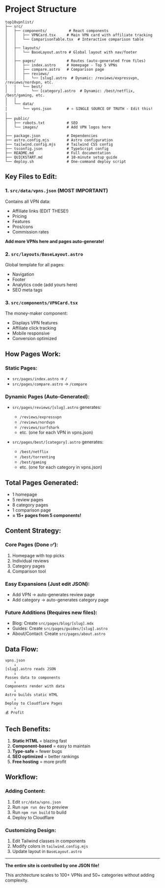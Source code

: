 # Project Structure

```
top10vpnlist/
├── src/
│   ├── components/          # React components
│   │   ├── VPNCard.tsx     # Main VPN card with affiliate tracking
│   │   └── ComparisonTable.tsx  # Interactive comparison table
│   │
│   ├── layouts/
│   │   └── BaseLayout.astro # Global layout with nav/footer
│   │
│   ├── pages/              # Routes (auto-generated from files)
│   │   ├── index.astro     # Homepage - Top 5 VPNs
│   │   ├── compare.astro   # Comparison page
│   │   ├── reviews/
│   │   │   └── [slug].astro  # Dynamic: /reviews/expressvpn, /reviews/nordvpn, etc.
│   │   └── best/
│   │       └── [category].astro  # Dynamic: /best/netflix, /best/gaming, etc.
│   │
│   └── data/
│       └── vpns.json       # ⭐ SINGLE SOURCE OF TRUTH - Edit this!
│
├── public/
│   ├── robots.txt          # SEO
│   └── images/             # Add VPN logos here
│
├── package.json            # Dependencies
├── astro.config.mjs        # Astro configuration
├── tailwind.config.mjs     # Tailwind CSS config
├── tsconfig.json           # TypeScript config
├── README.md               # Full documentation
├── QUICKSTART.md           # 10-minute setup guide
└── deploy.sh               # One-command deploy script

```

## Key Files to Edit:

### 1. `src/data/vpns.json` (MOST IMPORTANT)
Contains all VPN data:
- Affiliate links (EDIT THESE!)
- Pricing
- Features
- Pros/cons
- Commission rates

**Add more VPNs here and pages auto-generate!**

### 2. `src/layouts/BaseLayout.astro`
Global template for all pages:
- Navigation
- Footer
- Analytics code (add yours here)
- SEO meta tags

### 3. `src/components/VPNCard.tsx`
The money-maker component:
- Displays VPN features
- Affiliate click tracking
- Mobile responsive
- Conversion optimized

## How Pages Work:

### Static Pages:
- `src/pages/index.astro` → `/`
- `src/pages/compare.astro` → `/compare`

### Dynamic Pages (Auto-Generated):
- `src/pages/reviews/[slug].astro` generates:
  - `/reviews/expressvpn`
  - `/reviews/nordvpn`
  - `/reviews/surfshark`
  - etc. (one for each VPN in vpns.json)

- `src/pages/best/[category].astro` generates:
  - `/best/netflix`
  - `/best/torrenting`
  - `/best/gaming`
  - etc. (one for each category in vpns.json)

## Total Pages Generated:
- 1 homepage
- 5 review pages
- 8 category pages
- 1 comparison page
- **= 15+ pages from 5 components!**

## Content Strategy:

### Core Pages (Done ✅):
1. Homepage with top picks
2. Individual reviews
3. Category pages
4. Comparison tool

### Easy Expansions (Just edit JSON):
- Add VPN → auto-generates review page
- Add category → auto-generates category page

### Future Additions (Requires new files):
- Blog: Create `src/pages/blog/[slug].mdx`
- Guides: Create `src/pages/guides/[slug].astro`
- About/Contact: Create `src/pages/about.astro`

## Data Flow:

```
vpns.json
    ↓
[slug].astro reads JSON
    ↓
Passes data to components
    ↓
Components render with data
    ↓
Astro builds static HTML
    ↓
Deploy to Cloudflare Pages
    ↓
💰 Profit
```

## Tech Benefits:

1. **Static HTML** = blazing fast
2. **Component-based** = easy to maintain
3. **Type-safe** = fewer bugs
4. **SEO optimized** = better rankings
5. **Free hosting** = more profit

## Workflow:

### Adding Content:
1. Edit `src/data/vpns.json`
2. Run `npm run dev` to preview
3. Run `npm run build` to build
4. Deploy to Cloudflare

### Customizing Design:
1. Edit Tailwind classes in components
2. Modify colors in `tailwind.config.mjs`
3. Update layout in `BaseLayout.astro`

---

**The entire site is controlled by one JSON file!**

This architecture scales to 100+ VPNs and 50+ categories without adding complexity.
